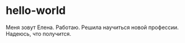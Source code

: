 # hello-world
Меня зовут Елена. Работаю. Решила  научиться новой профессии. Надеюсь, что получится.
